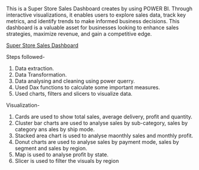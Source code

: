 This is a Super Store Sales Dashboard creates by using POWER BI. Through interactive visualizations, it enables users to explore sales data, track key metrics, and identify trends to make informed business decisions. This dashboard is a valuable asset for businesses looking to enhance sales strategies, maximize revenue, and gain a competitive edge.

[Super Store Sales Dashboard](https://github.com/bhawna-sinha/PowerBI/blob/main/Super%20Store%20Sales%20Dashboard/Screenshot%202023-07-12%20212342.png?raw=true)

Steps followed-
1. Data extraction.
2. Data Transformation.
3. Data analysing and cleaning using power querry.
4. Used Dax functions to calculate some important measures.
5. Used charts, filters and slicers to visualize data.

Visualization-
1. Cards are used to show total sales, average delivery, profit and quantity.
2. Cluster bar charts are used to analyse sales by sub-category, sales by category ans ales by ship mode.
3. Stacked area chart is used to analyse maonthly sales and monthly profit.
4. Donut charts are used to analyse sales by payment mode, sales by segment and sales by region.
5. Map is used to analyse profit by state.
6. Slicer is used to filter the visuals by region